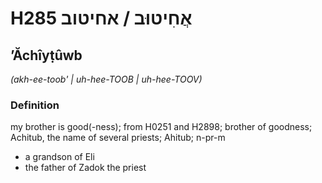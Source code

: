 # H285 אֲחִיטוּב / אחיטוב

## ʼĂchîyṭûwb

_(akh-ee-toob' | uh-hee-TOOB | uh-hee-TOOV)_

### Definition

my brother is good(-ness); from H0251 and H2898; brother of goodness; Achitub, the name of several priests; Ahitub; n-pr-m

- a grandson of Eli
- the father of Zadok the priest
